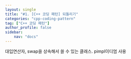 ```yaml
---
layout: single
title: "#1. [C++ 코딩 패턴] 되돌리기"
categories: "cpp-coding-pattern"
tag: ["C++ 코딩 패턴"]
author_profile: false
sidebar: 
    nav: "docs"
---
```


대입연산자, swap을 상속해서 쓸 수 있는 클래스.
pimpl이디엄 사용
  
